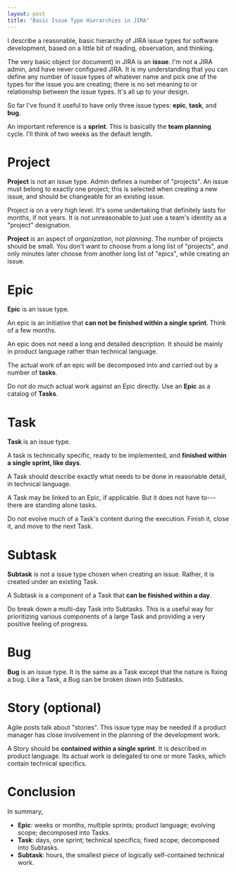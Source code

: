 ```yaml
---
layout: post
title: "Basic Issue Type Hierarchies in JIRA"
---
```


I describe a reasonable, basic hierarchy of JIRA issue types
for software development,
based on a little bit of reading, observation, and thinking.

The very basic object (or document) in JIRA is an **issue**.
I'm not a JIRA admin, and have never configured JIRA.
It is my understanding that you can define any number of issue types
of whatever name and pick one of the types for the issue you are creating;
there is no set meaning to or relationship between the issue types.
It's all up to your design.

So far I've found it useful to have only three issue types:
**epic**, **task**, and **bug**.

An important reference is a **sprint**.
This is basically the **team planning** cycle.
I'll think of two weeks as the default length.


Project
=======

**Project** is not an issue type.
Admin defines a number of "projects".
An issue must belong to exactly one project;
this is selected when creating a new issue,
and should be changeable for an existing issue.

Project is on a very high level.
It's some undertaking that definitely lasts for months, if not years.
It is not unreasonable to just use a team's identity as a "project" designation.

**Project** is an aspect of *organization*, not *planning*.
The number of projects should be small.
You don't want to choose from a long list of "projects",
and only minutes later choose from another long list of "epics",
while creating an issue.

Epic
====

**Epic** is an issue type.

An epic is an initiative that **can not be finished within a single sprint**.
Think of a few months.

An epic does not need a long and detailed description.
It should be mainly in product language rather than technical language.

The actual work of an epic will be decomposed into
and carried out by a number of **tasks**.

Do not do much actual work against an Epic directly.
Use an **Epic** as a catalog of **Tasks**.


Task
====

**Task** is an issue type.

A task is technically specific, ready to be implemented, and
**finished within a single sprint, like days**.

A Task should describe exactly what needs to be done
in reasonable detail, in technical language.

A Task may be linked to an Epic, if applicable.
But it does not have to---there are standing alone tasks.

Do not evolve much of a Task's content during the execution.
Finish it, close it, and move to the next Task.

Subtask
=======

**Subtask** is not a issue type chosen when creating an issue.
Rather, it is created under an existing Task.

A Subtask is a component of a Task that
**can be finished within a day**.

Do break down a multi-day Task into Subtasks.
This is a useful way for prioritizing various components of a large Task
and providing a very positive feeling of progress.


Bug
===

**Bug** is an issue type.
It is the same as a Task except that the nature is fixing a bug.
Like a Task, a Bug can be broken down into Subtasks.


Story (optional)
================

Agile posts talk about "stories".
This issue type may be needed if a product manager has close involvement
in the planning of the development work.

A Story should be **contained within a single sprint**.
It is described in product language.
Its actual work is delegated to one or more Tasks,
which contain technical specifics.


Conclusion
==========

In summary,

- **Epic**: weeks or months, multiple sprints; product language; evolving scope; decomposed into Tasks.
- **Task**: days, one sprint; technical specifics; fixed scope; decomposed into Subtasks.
- **Subtask**: hours, the smallest piece of logically self-contained technical work.

